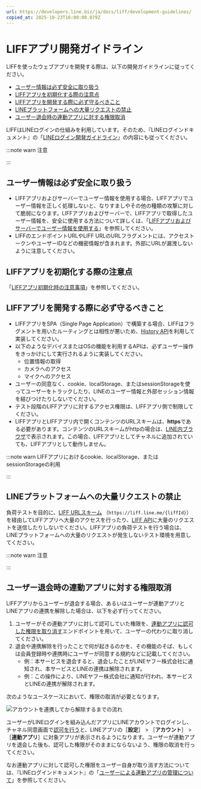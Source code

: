```yaml
---
url: https://developers.line.biz/ja/docs/liff/development-guidelines/
copied_at: 2025-10-23T16:00:00.079Z
---
```

# LIFFアプリ開発ガイドライン

LIFFを使ったウェブアプリを開発する際は、以下の開発ガイドラインに従ってください。

*   [ユーザー情報は必ず安全に取り扱う](#liff-development-rules1)
*   [LIFFアプリを初期化する際の注意点](#liff-development-rules2)
*   [LIFFアプリを開発する際に必ず守るべきこと](#liff-development-rules3)
*   [LINEプラットフォームへの大量リクエストの禁止](#prohibiting-mass-requests-to-line-platform)
*   [ユーザー退会時の連動アプリに対する権限取消](#deauthorize)

LIFFはLINEログインの仕組みを利用しています。そのため、『LINEログインドキュメント』の「[LINEログイン開発ガイドライン](https://developers.line.biz/ja/docs/line-login/development-guidelines/)」の内容にも従ってください。

:::note warn
注意

:::

## ユーザー情報は必ず安全に取り扱う

*   LIFFアプリおよびサーバーでユーザー情報を使用する場合、LIFFアプリでユーザー情報を正しく処理しないと、なりすましやその他の種類の攻撃に対して脆弱になります。LIFFアプリおよびサーバーで、LIFFアプリで取得したユーザー情報を、安全に使用する方法について詳しくは、「[LIFFアプリおよびサーバーでユーザー情報を使用する](https://developers.line.biz/ja/docs/liff/using-user-profile/)」を参照してください。
*   LIFFのエンドポイントURLやLIFF URLのURLフラグメントには、アクセストークンやユーザーIDなどの機密情報が含まれます。外部にURLが漏洩しないように注意してください。

## LIFFアプリを初期化する際の注意点

「[LIFFアプリ初期化時の注意事項](https://developers.line.biz/ja/docs/liff/developing-liff-apps/#initializing-liff-app-notes)」を参照してください。

## LIFFアプリを開発する際に必ず守るべきこと

*   LIFFアプリをSPA（Single Page Application）で構築する場合、LIFFはフラグメントを用いたルーティングとは相性が悪いため、[History API](https://html.spec.whatwg.org/multipage/nav-history-apis.html#the-history-interface)を利用して実装してください。
*   以下のようなデバイスまたはOSの機能を利用するAPIは、必ずユーザー操作をきっかけにして実行されるように実装してください。
    *   位置情報の取得
    *   カメラへのアクセス
    *   マイクへのアクセス
*   ユーザーの同意なく、cookie、localStorage、またはsessionStorageを使ってユーザーをトラックしたり、LINEのユーザー情報と外部セッション情報を結びつけたりしないでください。
*   テスト段階のLIFFアプリに対するアクセス権限は、LIFFアプリ側で制限してください。
*   LIFFアプリとLIFFアプリ内で開くコンテンツのURLスキームは、**https**である必要があります。コンテンツのURLスキームがhttpの場合は、[LINE内ブラウザ](https://developers.line.biz/ja/glossary/#line-iab)で表示されます。この場合、LIFFアプリとしてチャネルに追加されていても、LIFFアプリとして動作しません。

:::note warn
LIFFアプリにおけるcookie、localStorage、またはsessionStorageの利用

:::

## LINEプラットフォームへの大量リクエストの禁止

負荷テストを目的に、[LIFF URLスキーム](https://developers.line.biz/ja/docs/line-login/using-line-url-scheme/#opening-a-liff-app) （`https://liff.line.me/{liffId}`）を経由してLIFFアプリへ大量のアクセスを行ったり、[LIFF API](https://developers.line.biz/ja/reference/liff/)に大量のリクエストを送信したりしないでください。LIFFアプリの負荷テストを行う場合は、LINEプラットフォームへの大量のリクエストが発生しないテスト環境を用意してください。

:::note warn
注意

:::

## ユーザー退会時の連動アプリに対する権限取消

LIFFアプリからユーザーが退会する場合、あるいはユーザーが連動アプリとLINEアプリの連携を解除した場合は、以下を必ず行ってください。

1.  ユーザーがその連動アプリに対して認可していた権限を、[連動アプリに認可した権限を取り消す](https://developers.line.biz/ja/reference/line-login/#deauthorize)エンドポイントを用いて、ユーザーの代わりに取り消してください。
2.  退会や連携解除を行ったことで何が起きるのかを、その機能のそば、もしくは会員登録時や連携時にユーザーが同意する規約などに記載してください。
    *   例：本サービスを退会すると、退会したことがLINEヤフー株式会社に通知され、本サービスとLINEの連携は解除されます。
    *   例：この操作により、LINEヤフー株式会社に通知が行われ、本サービスとLINEの連携が解除されます。

次のようなユースケースにおいて、権限の取消が必要となります。

![アカウントを連携してから解除するまでの流れ](https://developers.line.biz/media/line-login/development-guidelines/deauthorize-your-app-ja.png)

ユーザーがLINEログインを組み込んだアプリにLINEアカウントでログインし、チャネル同意画面で[認可を行う](https://developers.line.biz/ja/docs/line-login/integrate-line-login/#authorization-process)と、LINEアプリの［**設定**］ > ［**アカウント**］ > ［**連動アプリ**］に対象アプリが表示されるようになります。ユーザーが連動アプリを退会した後も、認可した権限がそのままにならないよう、権限の取消を行ってください。

なお連動アプリに対して認可した権限をユーザー自身が取り消す方法については、『LINEログインドキュメント』の「[ユーザーによる連動アプリの管理について](https://developers.line.biz/ja/docs/line-login/managing-authorized-apps/)」を参照してください。